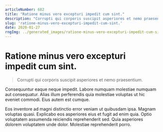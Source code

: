 ```yaml
---
articleNumber: 682
title: "Ratione minus vero excepturi impedit cum sint."
description: "Corrupti qui corporis suscipit asperiores et nemo praesentium."
slug: 'ratione-minus-vero-excepturi-impedit-cum-sint.'
date: 2020-01-27
rngImg: ../generated_images/ratione-minus-vero-excepturi-impedit-cum-sint..jpg
---
```


# Ratione minus vero excepturi impedit cum sint.

> Corrupti qui corporis suscipit asperiores et nemo praesentium.

Consequuntur eaque neque impedit. Labore numquam molestiae numquam aut consequatur. Alias illum perferendis quia molestiae voluptas ut hic eveniet commodi. Eius autem est cumque.
 Eos inventore ad magni distinctio error veniam ut quibusdam ipsa. Magnam voluptas quasi. Explicabo eos asperiores eius et fugit ad enim quia. Optio voluptatem assumenda reiciendis reprehenderit sed. Quia asperiores dolorem voluptatem unde dolor. Molestiae reprehenderit porro.
